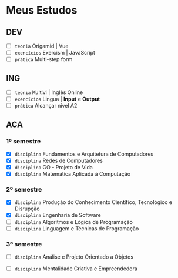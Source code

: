 # Meus Estudos

## DEV
- [ ] `teoria` Origamid | Vue
- [ ] `exercícios` Exercism | JavaScript
- [ ] `prática` Multi-step form

## ING
- [ ] `teoria` Kultivi | Inglês Online
- [ ] `exercícios` Lingua | **Input** e **Output**
- [ ] `prática` Alcançar nivel A2

## ACA
### 1º semestre
- [X] `disciplina` Fundamentos e Arquitetura de Computadores
- [X] `disciplina` Redes de Computadores
- [X] `disciplina` GO - Projeto de Vida
- [X] `disciplina` Matemática Aplicada à Computação

### 2º semestre
- [X] `disciplina` Produção do Conhecimento Científico, Tecnológico e Disrupção
- [X] `disciplina` Engenharia de Software
- [ ] `disciplina` Algoritmos e Lógica de Programação
- [ ] `disciplina` Linguagem e Técnicas de Programação

### 3º semestre
- [ ] `disciplina` Análise e Projeto Orientado a Objetos
- [ ] `disciplina` Mentalidade Criativa e Empreendedora

